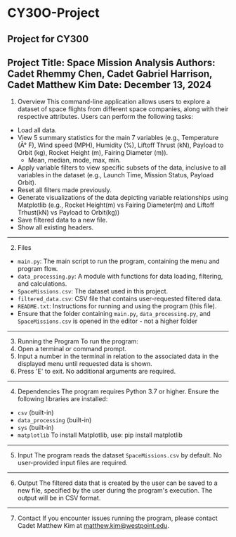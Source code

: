 # CY30O-Project
Project for CY300
-------------------------------------------
Project Title: Space Mission Analysis
Authors: Cadet Rhemmy Chen, Cadet Gabriel Harrison, Cadet Matthew Kim
Date: December 13, 2024
-----------
1. Overview
This command-line application allows users to explore a dataset of space flights 
from different space companies, along with their respective attributes.
Users can perform the following tasks:
- Load all data.
- View 5 summary statistics for the main 7 variables (e.g., Temperature (Â° F),
Wind speed (MPH), Humidity (%), Liftoff Thrust (kN), Payload to Orbit (kg),
Rocket Height (m), Fairing Diameter (m)).
	- Mean, median, mode, max, min.
- Apply variable filters to view specific subsets of the data, inclusive to all
variables in the dataset (e.g., Launch Time, Mission Status, Payload Orbit).
- Reset all filters made previously.
- Generate visualizations of the data depicting variable relationships using 
Matplotlib (e.g., Rocket Height(m) vs Fairing Diameter(m) and
Liftoff Trhust(kN) vs Payload to Orbit(kg))
- Save filtered data to a new file.
- Show all existing headers.
--------
2. Files
- `main.py`: The main script to run the program, containing the menu and program
flow.
- `data_processing.py`: A module with functions for data loading, filtering, and
calculations.
- `SpaceMissions.csv`: The dataset used in this project.
- `filtered_data.csv`: CSV file that contains user-requested filtered data.
- `README.txt`: Instructions for running and using the program (this file).
- Ensure that the folder containing `main.py`, `data_processing.py`, and `SpaceMissions.csv` is opened in the editor - not a higher folder
-----------------------
3. Running the Program
To run the program:
1. Open a terminal or command prompt.
2. Input a number in the terminal in relation to the associated data in the displayed
menu until requested data is shown. 
3. Press 'E' to exit.
No additional arguments are required.
---------------
4. Dependencies
The program requires Python 3.7 or higher. Ensure the following libraries are
installed:
- `csv` (built-in)
- `data_processing` (built-in)
- `sys` (built-in)
- `matplotlib`
To install Matplotlib, use: pip install matplotlib
--------
5. Input
The program reads the dataset `SpaceMissions.csv` by default. No user-provided input
files are required.
---------
6. Output
The filtered data that is created by the user can be saved to a new file, specified by
the user during the program's execution. The output will be in CSV format.
----------
7. Contact
If you encounter issues running the program, please contact Cadet Matthew Kim at
matthew.kim@westpoint.edu.

